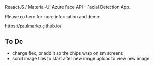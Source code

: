 ReaactJS / Material-UI  Azure Face API - Facial Detection App.

Please go here for more information and demo:

https://paulmarko.github.io/

## To Do
- change flex, or add it so the chips wrap on sm screens
- scroll image tiles to start after new image upload to view new image